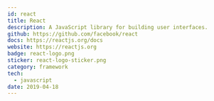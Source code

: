 ```yaml
---
id: react
title: React
description: A JavaScript library for building user interfaces.
github: https://github.com/facebook/react
docs: https://reactjs.org/docs
website: https://reactjs.org
badge: react-logo.png
sticker: react-logo-sticker.png
category: framework
tech: 
  - javascript
date: 2019-04-18
---
```

